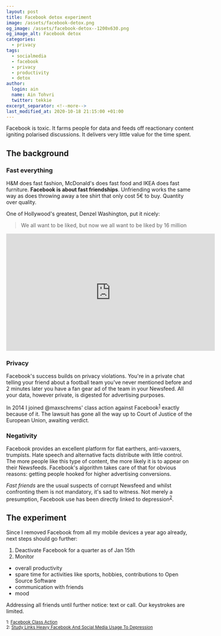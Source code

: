 ```yaml
---
layout: post
title: Facebook detox experiment
image: /assets/facebook-detox.png
og_image: /assets/facebook-detox--1200x630.png
og_image_alt: Facebook detox
categories:
  - privacy
tags:
  - socialmedia
  - facebook
  - privacy
  - productivity
  - detox
author:
  login: ain
  name: Ain Tohvri
  twitter: tekkie
excerpt_separator: <!--more-->
last_modified_at: 2020-10-18 21:15:00 +01:00
---
```

Facebook is toxic. It farms people for data and feeds off reactionary content igniting polarised discussions. It delivers very little value for the time spent.<!--more-->

## The background

### Fast everything

H&M does fast fashion, McDonald's does fast food and IKEA does fast furniture. __Facebook is about fast friendships__. Unfriending works the same way as does throwing away a tee shirt that only cost 5€ to buy. Quantity over quality.

One of Hollywood's greatest, Denzel Washington, put it nicely:

> We all want to be liked, but now we all want to be liked by 16 million

<iframe width="560" height="315" src="https://www.youtube-nocookie.com/embed/0bj3j8WHh5k?rel=0&amp;showinfo=0" frameborder="0" gesture="media" allow="encrypted-media" allowfullscreen class="video--padded"></iframe>

### Privacy

Facebook's success builds on privacy violations. You're in a private chat telling your friend about a football team you've never mentioned before and 2 minutes later you have a fan gear ad of the team in your Newsfeed. All your data, however private, is digested for advertising purposes.

In 2014 I joined @maxschrems' class action against Facebook<sup>[1](#class-act-against-facebook)</sup> exactly because of it. The lawsuit has gone all the way up to Court of Justice of the European Union, awaiting verdict.

### Negativity

Facebook provides an excellent platform for flat earthers, anti-vaxxers, trumpists. Hate speech and alternative facts distribute with little control. The more people like this type of content, the more likely it is to appear on their Newsfeeds. Facebook's algorithm takes care of that for obvious reasons: getting people hooked for higher advertising conversions.

_Fast friends_ are the usual suspects of corrupt Newsfeed and whilst confronting them is not mandatory, it's sad to witness. Not merely a presumption, Facebook use has been directly linked to depression<sup>[2](#facebook-linked-to-depression)</sup>.

## The experiment

Since I removed Facebook from all my mobile devices a year ago already, next steps should go further:

1. Deactivate Facebook for a quarter as of Jan 15th
2. Monitor
  - overall productivity
  - spare time for activities like sports, hobbies, contributions to Open Source Software
  - communication with friends
  - mood

Addressing all friends until further notice: text or call. Our keystrokes are limited.

<small><a name="class-act-against-facebook">1</a>: [Facebook Class Action](https://www.fbclaim.com/ui/page/updates)</small><br>
<small><a name="facebook-linked-to-depression">2</a>: [Study Links Heavy Facebook And Social Media Usage To Depression](https://www.forbes.com/sites/amitchowdhry/2016/04/30/study-links-heavy-facebook-and-social-media-usage-to-depression/)</small>
